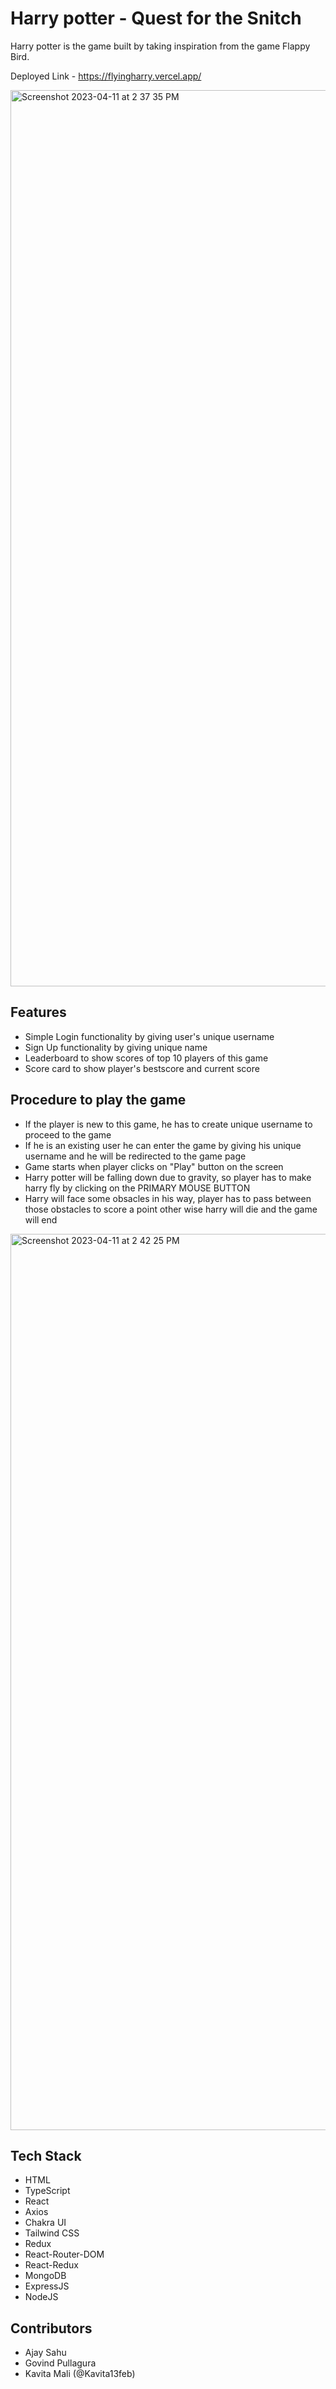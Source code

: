 # Harry potter - Quest for the Snitch

Harry potter is the game built by taking inspiration from the game Flappy Bird. 

Deployed Link - https://flyingharry.vercel.app/

<img width="1434" alt="Screenshot 2023-04-11 at 2 37 35 PM" src="https://user-images.githubusercontent.com/105652500/231112291-80446284-cedc-4a7c-8dcb-13358c3d4365.png">

## Features
 - Simple Login functionality by giving user's unique username
 - Sign Up functionality by giving unique name 
 - Leaderboard to show scores of top 10 players of this game 
 - Score card to show player's bestscore and current score
 
## Procedure to play the game
 - If the player is new to this game, he has to create unique username to proceed to the game
 - If he is an existing user he can enter the game by giving his unique username and he will be redirected to the game page
 - Game starts when player clicks on "Play" button on the screen
 - Harry potter will be falling down due to gravity, so player has to make harry fly by clicking on the PRIMARY MOUSE BUTTON
 - Harry will face some obsacles in his way, player has to pass between those obstacles to score a point other wise harry will die and the game will end
 
 <img width="1434" alt="Screenshot 2023-04-11 at 2 42 25 PM" src="https://user-images.githubusercontent.com/105652500/231113541-31ea6029-ae77-47c5-a44f-07148633240d.png">

 
## Tech Stack
  - HTML
  - TypeScript
  - React
  - Axios
  - Chakra UI
  - Tailwind CSS
  - Redux
  - React-Router-DOM
  - React-Redux
  - MongoDB
  - ExpressJS
  - NodeJS
 
## Contributors
 - Ajay Sahu
 - Govind Pullagura
 - Kavita Mali (@Kavita13feb)
